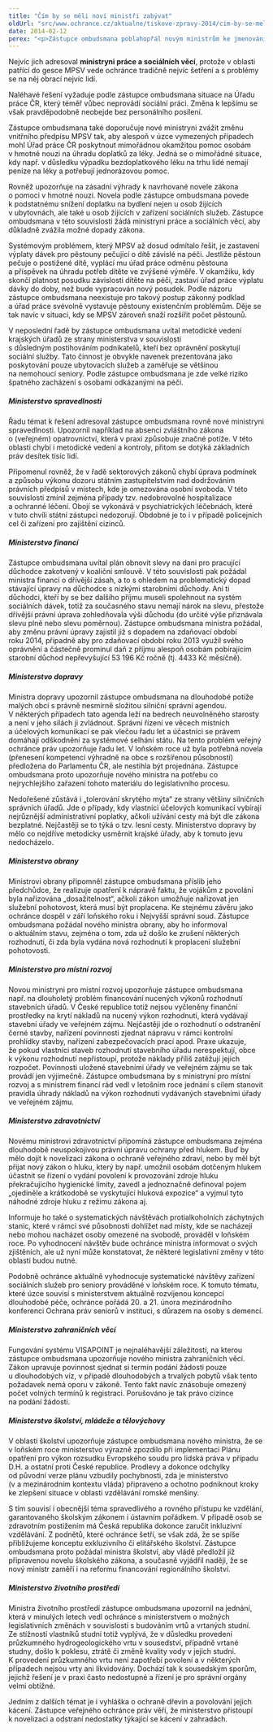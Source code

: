 ```yaml
---
title: "Čím by se měli noví ministři zabývat"
oldUrl: "src/www.ochrance.cz/aktualne/tiskove-zpravy-2014/cim-by-se-meli-novi-ministri-zabyvat"
date: 2014-02-12
perex: "<p>Zástupce ombudsmana poblahopřál novým ministrům ke jmenování do funkce a současně každého z nich upozornil na některé problémy, jejichž řešení považuje za naléhavé.</p>"
---
```


<!-- imported from the old website -->

<p>Nejvíc jich adresoval <strong>ministryni práce a sociálních věcí</strong>, protože v oblasti patřící do gesce MPSV vede ochránce tradičně nejvíc šetření a s problémy se na něj obrací nejvíc lidí. </p><p>Naléhavé řešení vyžaduje podle zástupce ombudsmana situace na Úřadu práce ČR, který téměř vůbec neprovádí sociální práci. Změna k lepšímu se však pravděpodobně neobejde bez personálního posílení.</p><p>Zástupce ombudsmana také doporučuje nové ministryni zvážit změnu vnitřního předpisu MPSV tak, aby alespoň v úzce vymezených případech mohl Úřad práce ČR poskytnout mimořádnou okamžitou pomoc osobám v hmotné nouzi na úhradu doplatků za léky. Jedná se o mimořádné situace, kdy např. v důsledku výpadku bezdoplatkového léku na trhu lidé nemají peníze na léky a potřebují jednorázovou pomoc. </p><p>Rovněž upozorňuje na zásadní výhrady k navrhované novele zákona o pomoci v hmotné nouzi. Novela podle zástupce ombudsmana povede k podstatnému snížení doplatku na bydlení nejen u osob žijících v ubytovnách, ale také u osob žijících v zařízení sociálních služeb. Zástupce ombudsmana v této souvislosti žádá ministryni práce a sociálních věcí, aby důkladně zvážila možné dopady zákona.</p><p>Systémovým problémem, který MPSV až dosud odmítalo řešit, je zastavení výplaty dávek pro pěstouny pečující o dítě závislé na péči. Jestliže pěstoun pečuje o postižené dítě, vyplácí mu úřad práce odměnu pěstouna a příspěvek na úhradu potřeb dítěte ve zvýšené výměře. V okamžiku, kdy skončí platnost posudku závislosti dítěte na péči, zastaví úřad práce výplatu dávky do doby, než bude vypracován nový posudek. Podle názoru zástupce ombudsmana neexistuje pro takový postup zákonný podklad a úřad práce svévolně vystavuje pěstouny existenčním problémům. Děje se tak navíc v situaci, kdy se MPSV zároveň snaží rozšířit počet pěstounů. </p><p>V neposlední řadě by zástupce ombudsmana uvítal metodické vedení krajských úřadů ze strany ministerstva v souvislosti s důsledným postihováním podnikatelů, kteří bez oprávnění poskytují sociální služby. Tato činnost je obvykle navenek prezentována jako poskytování pouze ubytovacích služeb a zaměřuje se většinou na nemohoucí seniory. Podle zástupce ombudsmana je zde velké riziko špatného zacházení s osobami odkázanými na péči.</p><h5>Ministerstvo spravedlnosti</h5><p>Řadu témat k řešení adresoval zástupce ombudsmana rovně nové ministryni spravedlnosti. Upozornil například na absenci zvláštního zákona o (veřejném) opatrovnictví, která v praxi způsobuje značné potíže. V této oblasti chybí i metodické vedení a kontroly, přitom se dotýká základních práv desítek tisíc lidí. </p><p>Připomenul rovněž, že v řadě sektorových zákonů chybí úprava podmínek a způsobu výkonu dozoru státním zastupitelstvím nad dodržováním právních předpisů v místech, kde je omezována osobní svoboda. V této souvislosti zmínil zejména případy tzv. nedobrovolné hospitalizace a ochranné léčení. Obojí se vykonává v psychiatrických léčebnách, které v tuto chvíli státní zástupci nedozorují. Obdobné je to i v případě policejních cel či zařízení pro zajištění cizinců. </p><h5>Ministerstvo financí</h5><p>Zástupce ombudsmana uvítal plán obnovit slevy na dani pro pracující důchodce zakotvený v koaliční smlouvě. V této souvislosti pak požádal ministra financí o dřívější zásah, a to s ohledem na problematický dopad stávající úpravy na důchodce s nízkými starobními důchody. Ani ti důchodci, kteří by se bez dalšího příjmu museli spolehnout na systém sociálních dávek, totiž za současného stavu nemají nárok na slevu, přestože dřívější právní úprava zohledňovala výši důchodu (do určité výše přiznávala slevu plně nebo slevu poměrnou). Zástupce ombudsmana ministra požádal, aby změnu právní úpravy zajistil již s dopadem na zdaňovací období roku 2014, případně aby pro zdaňovací období roku 2013 využil svého oprávnění a částečně prominul daň z příjmu alespoň osobám pobírajícím starobní důchod nepřevyšující 53 196 Kč ročně (tj. 4433 Kč měsíčně).</p><h5>Ministerstvo dopravy</h5><p>Ministra dopravy upozornil zástupce ombudsmana na dlouhodobé potíže malých obcí s právně nesmírně složitou silniční správní agendou. V některých případech tato agenda leží na bedrech neuvolněného starosty a není v jeho silách ji zvládnout. Správní řízení ve věcech místních a účelových komunikací se pak vlečou řadu let a účastníci se právem domáhají odškodnění za systémové selhání státu. Na tento problém veřejný ochránce práv upozorňuje řadu let. V loňském roce už byla potřebná novela (přenesení kompetencí výhradně na obce s rozšířenou působností) předložena do Parlamentu ČR, ale nestihla být projednána. Zástupce ombudsmana proto upozorňuje nového ministra na potřebu co nejrychlejšího zařazení tohoto materiálu do legislativního procesu.</p><p>Nedořešené zůstává i „tolerování skrytého mýta“ ze strany většiny silničních správních úřadů. Jde o případy, kdy vlastníci účelových komunikací vybírají nejrůznější administrativní poplatky, ačkoli užívání cesty má být dle zákona bezplatné. Nejčastěji se to týká o tzv. lesní cesty. Ministerstvo dopravy by mělo co nejdříve metodicky usměrnit krajské úřady, aby k tomuto jevu nedocházelo.</p><h5>Ministerstvo obrany</h5><p>Ministrovi obrany připomněl zástupce ombudsmana příslib jeho předchůdce, že realizuje opatření k nápravě faktu, že vojákům z povolání byla nařizována „dosažitelnost“, ačkoli zákon umožňuje nařizovat jen služební pohotovost, která musí být proplacena. Ke stejnému závěru jako ochránce dospěl v září loňského roku i Nejvyšší správní soud. Zástupce ombudsmana požádal nového ministra obrany, aby ho informoval o aktuálním stavu, zejména o tom, zda už došlo ke zrušení některých rozhodnutí, či zda byla vydána nová rozhodnutí k proplacení služební pohotovosti.</p><h5>Ministerstvo pro místní rozvoj</h5><p>Novou ministryni pro místní rozvoj upozorňuje zástupce ombudsmana např. na dlouholetý problém financování nucených výkonů rozhodnutí stavebních úřadů. V České republice totiž nejsou vyčleněny finanční prostředky na krytí nákladů na nucený výkon rozhodnutí, která vydávají stavební úřady ve veřejném zájmu. Nejčastěji jde o rozhodnutí o odstranění černé stavby, nařízení povinnosti zjednat nápravu v rámci kontrolní prohlídky stavby, nařízení zabezpečovacích prací apod. Praxe ukazuje, že pokud vlastníci staveb rozhodnutí stavebního úřadu nerespektují, obce k výkonu rozhodnutí nepřistoupí, protože náklady příliš zatěžují jejich rozpočet. Povinnosti uložené stavebními úřady ve veřejném zájmu se tak provádí jen výjimečně. Zástupce ombudsmana by s ministryní pro místní rozvoj a s ministrem financí rád vedl v letošním roce jednání s cílem stanovit pravidla úhrady nákladů na výkon rozhodnutí vydávaných stavebními úřady ve veřejném zájmu.</p><h5>Ministerstvo zdravotnictví</h5><p>Novému ministrovi zdravotnictví připomíná zástupce ombudsmana zejména dlouhodobě neuspokojivou právní úpravu ochrany před hlukem. Buď by mělo dojít k novelizaci zákona o ochraně veřejného zdraví, nebo by měl být přijat nový zákon o hluku, který by např. umožnil osobám dotčeným hlukem účastnit se řízení o vydání povolení k provozování zdroje hluku překračujícího hygienické limity, zavedl a jednoznačně definoval pojem „ojediněle a krátkodobě se vyskytující hluková expozice“ a vyjmul tyto náhodné zdroje hluku z režimu zákona aj.</p><p>Informuje ho také o systematických návštěvách protialkoholních záchytných stanic, které v rámci své působnosti dohlížet nad místy, kde se nacházejí nebo mohou nacházet osoby omezené na svobodě, prováděl v loňském roce. Po vyhodnocení návštěv bude ochránce ministra informovat o svých zjištěních, ale už nyní může konstatovat, že některé legislativní změny v této oblasti budou nutné. </p><p>Podobně ochránce aktuálně vyhodnocuje systematické návštěvy zařízení sociálních služeb pro seniory prováděné v loňském roce. K tomuto tématu, které úzce souvisí s ministerstvem aktuálně rozvíjenou koncepcí dlouhodobé péče, ochránce pořádá 20. a 21. února mezinárodního konferenci Ochrana práv seniorů v instituci, s důrazem na osoby s demencí.</p><h5>Ministerstvo zahraničních věcí</h5><p>Fungování systému VISAPOINT je nejnaléhavější záležitostí, na kterou zástupce ombudsmana upozorňuje nového ministra zahraničních věcí. Zákon upravuje povinnost sjednat si termín podání žádosti pouze u dlouhodobých víz, v případě dlouhodobých a trvalých pobytů však tento požadavek nemá oporu v zákoně. Tento fakt navíc znásobuje omezený počet volných termínů k registraci. Porušováno je tak právo cizince na podání žádosti.</p><h5>Ministerstvo školství, mládeže a tělovýchovy </h5><p>V oblasti školství upozorňuje zástupce ombudsmana nového ministra, že se v loňském roce ministerstvo výrazně zpozdilo při implementaci Plánu opatření pro výkon rozsudku Evropského soudu pro lidská práva v případu D.H. a ostatní proti České republice. Prodlevy a dokonce odchylky od původní verze plánu vzbudily pochybnosti, zda je ministerstvo (v a mezinárodním kontextu vláda) připraveno a ochotno podniknout kroky ke zlepšení situace v oblasti vzdělávání romské menšiny.</p><p>S tím souvisí i obecnější téma spravedlivého a rovného přístupu ke vzdělání, garantovaného školským zákonem i ústavním pořádkem. V případě osob se zdravotním postižením má Česká republika dokonce zaručit inkluzivní vzdělávání. Z podnětů, které ochránce šetří, se však zdá, že se spíše přibližujeme konceptu exkluzivního či elitářského školství. Zástupce ombudsmana proto požádal ministra školství, aby vládě předložil již připravenou novelu školského zákona, a současně vyjádřil naději, že se nový ministr zaměří i na reformu financování regionálního školství.</p><h5>Ministerstvo životního prostředí</h5><p>Ministra životního prostředí zástupce ombudsmana upozornil na jednání, která v minulých letech vedl ochránce s ministerstvem o možných legislativních změnách v souvislosti s budováním vrtů a vrtaných studní. Ze stížností vlastníků studní totiž vyplývá, že v důsledku provedení průzkumného hydrogeologického vrtu v sousedství, případně vrtané studny, došlo k poklesu, ztrátě či změně kvality vody v jejich studni. K provedení průzkumného vrtu není zapotřebí povolení a v některých případech nejsou vrty ani likvidovány. Dochází tak k sousedským sporům, jejichž řešení je v praxi často nedostupné a řízení je pro správní orgány velmi obtížné.</p>Jedním z dalších témat je i vyhláška o ochraně dřevin a povolování jejich kácení. Zástupce veřejného ochránce práv věří, že ministerstvo přistoupí k novelizaci a odstraní nedostatky týkající se kácení v zahradách.
